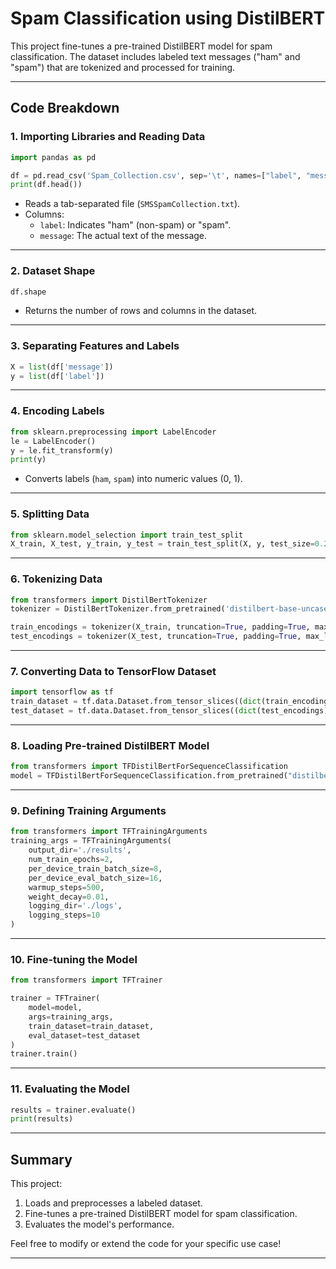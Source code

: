 
# Spam Classification using DistilBERT

This project fine-tunes a pre-trained DistilBERT model for spam classification. The dataset includes labeled text messages ("ham" and "spam") that are tokenized and processed for training.

---

## Code Breakdown

### 1. Importing Libraries and Reading Data
```python
import pandas as pd

df = pd.read_csv('Spam_Collection.csv', sep='\t', names=["label", "message"])
print(df.head())
```
- Reads a tab-separated file (`SMSSpamCollection.txt`).
- Columns:
  - `label`: Indicates "ham" (non-spam) or "spam".
  - `message`: The actual text of the message.

---

### 2. Dataset Shape
```python
df.shape
```
- Returns the number of rows and columns in the dataset.

---

### 3. Separating Features and Labels
```python
X = list(df['message'])
y = list(df['label'])
```

---

### 4. Encoding Labels
```python
from sklearn.preprocessing import LabelEncoder
le = LabelEncoder()
y = le.fit_transform(y)
print(y)
```
- Converts labels (`ham`, `spam`) into numeric values (0, 1).

---

### 5. Splitting Data
```python
from sklearn.model_selection import train_test_split
X_train, X_test, y_train, y_test = train_test_split(X, y, test_size=0.2, random_state=42)
```

---

### 6. Tokenizing Data
```python
from transformers import DistilBertTokenizer
tokenizer = DistilBertTokenizer.from_pretrained('distilbert-base-uncased')

train_encodings = tokenizer(X_train, truncation=True, padding=True, max_length=512)
test_encodings = tokenizer(X_test, truncation=True, padding=True, max_length=512)
```

---

### 7. Converting Data to TensorFlow Dataset
```python
import tensorflow as tf
train_dataset = tf.data.Dataset.from_tensor_slices((dict(train_encodings), y_train))
test_dataset = tf.data.Dataset.from_tensor_slices((dict(test_encodings), y_test))
```

---

### 8. Loading Pre-trained DistilBERT Model
```python
from transformers import TFDistilBertForSequenceClassification
model = TFDistilBertForSequenceClassification.from_pretrained("distilbert-base-uncased", num_labels=2)
```

---

### 9. Defining Training Arguments
```python
from transformers import TFTrainingArguments
training_args = TFTrainingArguments(
    output_dir='./results',
    num_train_epochs=2,
    per_device_train_batch_size=8,
    per_device_eval_batch_size=16,
    warmup_steps=500,
    weight_decay=0.01,
    logging_dir='./logs',
    logging_steps=10
)
```

---

### 10. Fine-tuning the Model
```python
from transformers import TFTrainer

trainer = TFTrainer(
    model=model,
    args=training_args,
    train_dataset=train_dataset,
    eval_dataset=test_dataset
)
trainer.train()
```

---

### 11. Evaluating the Model
```python
results = trainer.evaluate()
print(results)
```

---

## Summary
This project:
1. Loads and preprocesses a labeled dataset.
2. Fine-tunes a pre-trained DistilBERT model for spam classification.
3. Evaluates the model's performance.

Feel free to modify or extend the code for your specific use case!

---
